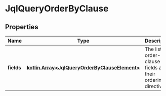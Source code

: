 
# JqlQueryOrderByClause

## Properties
Name | Type | Description | Notes
------------ | ------------- | ------------- | -------------
**fields** | [**kotlin.Array&lt;JqlQueryOrderByClauseElement&gt;**](JqlQueryOrderByClauseElement.md) | The list of order-by clause fields and their ordering directives. | 



